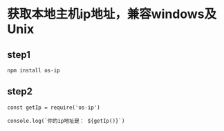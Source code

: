 # 获取本地主机ip地址，兼容windows及Unix

## step1
```
npm install os-ip
```

## step2
```
const getIp = require('os-ip')

console.log(`你的ip地址是： ${getIp()}`)
```
